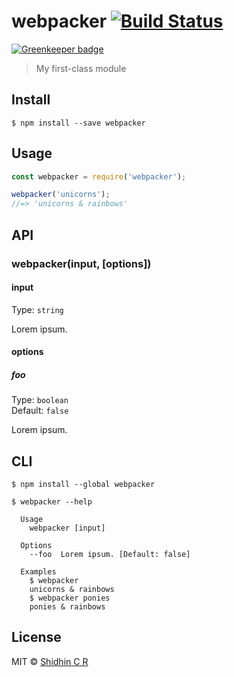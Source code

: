 # webpacker [![Build Status](https://travis-ci.org/shidhincr/webpacker.svg?branch=master)](https://travis-ci.org/shidhincr/webpacker)

[![Greenkeeper badge](https://badges.greenkeeper.io/shidhincr/WebPacker.svg)](https://greenkeeper.io/)

> My first-class module


## Install

```
$ npm install --save webpacker
```


## Usage

```js
const webpacker = require('webpacker');

webpacker('unicorns');
//=> 'unicorns & rainbows'
```


## API

### webpacker(input, [options])

#### input

Type: `string`

Lorem ipsum.

#### options

##### foo

Type: `boolean`  
Default: `false`

Lorem ipsum.


## CLI

```
$ npm install --global webpacker
```

```
$ webpacker --help

  Usage
    webpacker [input]

  Options
    --foo  Lorem ipsum. [Default: false]

  Examples
    $ webpacker
    unicorns & rainbows
    $ webpacker ponies
    ponies & rainbows
```


## License

MIT © [Shidhin C R](http://www.undefinednull.com)
